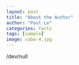 ```yaml
---
layout: post
title: "About the Author"
author: "Paul Le"
categories: facts
tags: [sample]
image: cuba-4.jpg
---
```


/dev/null
